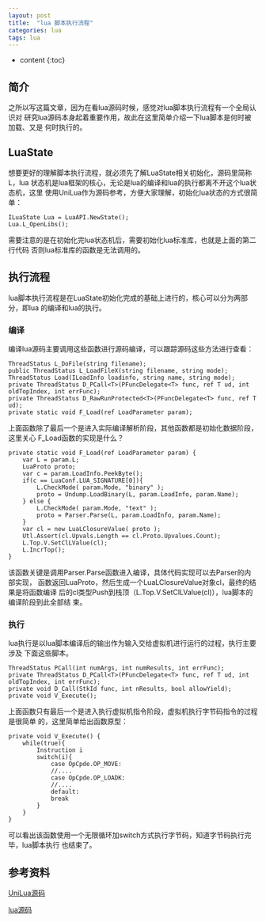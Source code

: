 ```yaml
---
layout: post
title:  "lua 脚本执行流程"
categories: lua
tags: lua
---
```


* content
{:toc}

## 简介

之所以写这篇文章，因为在看lua源码时候，感觉对lua脚本执行流程有一个全局认识对
研究lua源码本身起着重要作用，故此在这里简单介绍一下lua脚本是何时被加载、又是
何时执行的。



## LuaState

想要更好的理解脚本执行流程，就必须先了解LuaState相关初始化，源码里简称L，lua
状态机是lua框架的核心，无论是lua的编译和lua的执行都离不开这个lua状态机，这里
使用UniLua作为源码参考，方便大家理解，初始化lua状态的方式很简单：

```
ILuaState Lua = LuaAPI.NewState();
Lua.L_OpenLibs();
```

需要注意的是在初始化完lua状态机后，需要初始化lua标准库，也就是上面的第二行代码
否则lua标准库的函数是无法调用的。

## 执行流程

lua脚本执行流程是在LuaState初始化完成的基础上进行的，核心可以分为两部分，即lua
的编译和lua的执行。

### 编译

编译lua源码主要调用这些函数进行源码编译，可以跟踪源码这些方法进行查看：

```
ThreadStatus L_DoFile(string filename);
public ThreadStatus L_LoadFileX(string filename, string mode);
ThreadStatus Load(ILoadInfo loadinfo, string name, string mode);
private ThreadStatus D_PCall<T>(PFuncDelegate<T> func, ref T ud, int oldTopIndex, int errFunc);
private ThreadStatus D_RawRunProtected<T>(PFuncDelegate<T> func, ref T ud);
private static void F_Load(ref LoadParameter param);
```

上面函数除了最后一个是进入实际编译解析阶段，其他函数都是初始化数据阶段，这里关心
F_Load函数的实现是什么？

```
private static void F_Load(ref LoadParameter param) {
	var L = param.L;
	LuaProto proto;
	var c = param.LoadInfo.PeekByte();
	if(c == LuaConf.LUA_SIGNATURE[0]){
		L.CheckMode( param.Mode, "binary" );
		proto = Undump.LoadBinary(L, param.LoadInfo, param.Name);
	} else {
		L.CheckMode( param.Mode, "text" );
		proto = Parser.Parse(L, param.LoadInfo, param.Name);
	}
	var cl = new LuaLClosureValue( proto );
	Utl.Assert(cl.Upvals.Length == cl.Proto.Upvalues.Count);
	L.Top.V.SetClLValue(cl);
	L.IncrTop();
}
```

该函数关键是调用Parser.Parse函数进入编译，具体代码实现可以去Parser的内部实现，
函数返回LuaProto，然后生成一个LuaLClosureValue对象cl，最终的结果是将函数编译
后的cl类型Push到栈顶（L.Top.V.SetClLValue(cl)），lua脚本的编译阶段到此全部结
束。

### 执行

lua执行是以lua脚本编译后的输出作为输入交给虚拟机进行运行的过程，执行主要涉及
下面这些脚本。

```
ThreadStatus PCall(int numArgs, int numResults, int errFunc);
private ThreadStatus D_PCall<T>(PFuncDelegate<T> func, ref T ud, int oldTopIndex, int errFunc);
private void D_Call(StkId func, int nResults, bool allowYield);
private void V_Execute();
```

上面函数只有最后一个是进入执行虚拟机指令阶段，虚拟机执行字节码指令的过程是很简单
的，这里简单给出函数原型：

```
private void V_Execute() {
	while(true){
		Instruction i
		switch(i){
			case OpCpde.OP_MOVE:
			//....
			case OpCpde.OP_LOADK:
			//....
			default:
			break
		}
	}
}
```

可以看出该函数使用一个无限循环加switch方式执行字节码，知道字节码执行完毕，lua脚本执行
也结束了。

## 参考资料

[UniLua源码](https://github.com/xebecnan/UniLua)

[lua源码](https://github.com/lua/lua)



	






